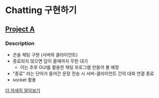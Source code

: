 # Chatting 구현하기

## [Project A](https://github.com/yongyongkr/Chatting_Project/tree/master/src/Project_A)

### Description

- 콘솔 채팅 구현 (서버와 클라이언트)
- 종료되지 않으면 답이 올때까지 무한 대기
  - 이는 추후 GUI를 활용한 채팅 프로그램 만들어 볼 예정
- "종료" 라는 단어가 들어간 문장 전송 시 서버-클라이언트 간의 대화 연결 종료
- socket 활용


[더 자세히 알아보기](https://velog.io/@hahahaa8642/%EC%B1%84%ED%8C%85-%ED%94%84%EB%A1%9C%EA%B7%B8%EB%9E%A8-Socket-%ED%99%9C%EC%9A%A9%ED%95%9C-%EA%B0%84%EB%8B%A8%ED%95%9C-%EC%BD%98%EC%86%94-%EC%B1%84%ED%8C%85-%ED%94%84%EB%A1%9C%EA%B7%B8%EB%9E%A8)
